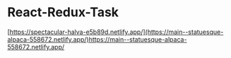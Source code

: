 # React-Redux-Task

[https://spectacular-halva-e5b89d.netlify.app/](https://main--statuesque-alpaca-558672.netlify.app/)https://main--statuesque-alpaca-558672.netlify.app/
